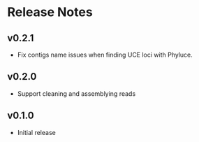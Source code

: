 # Release Notes

## v0.2.1

- Fix contigs name issues when finding UCE loci with Phyluce.

## v0.2.0

- Support cleaning and assemblying reads

## v0.1.0

- Initial release
